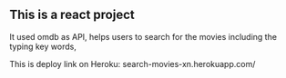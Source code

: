 ## This is a react project

It used omdb as API, helps users to search for the movies including the typing key words,

This is deploy link on Heroku: search-movies-xn.herokuapp.com/
